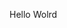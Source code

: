 Hello Wolrd

























































































































































































































































































































































































































































































































































































































































































































































































































































































































































































































































































































































































































































































































































































































































































































































































































































































































































































































































































































































































































































































































































































































































































































































































































































































































































































































































































































































































































































































































































































































































































































































































































































































































































































































































































































































































































































































































































































































































































































































































































































































































































































































































































































































































































































































































































































































































































































































































































































































































































































































































































































































































































































































































































































































































